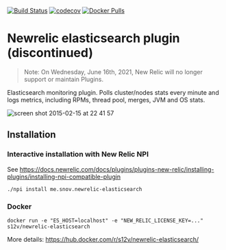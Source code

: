 [![Build Status](https://travis-ci.org/s12v/newrelic-elasticsearch.svg?branch=master)](https://travis-ci.org/s12v/newrelic-elasticsearch)
[![codecov](https://codecov.io/gh/s12v/newrelic-elasticsearch/branch/master/graph/badge.svg)](https://codecov.io/gh/s12v/newrelic-elasticsearch)
[![Docker Pulls](https://img.shields.io/docker/pulls/s12v/newrelic-elasticsearch.svg?maxAge=2592000)]()

# Newrelic elasticsearch plugin (discontinued)

> Note: On Wednesday, June 16th, 2021, New Relic will no longer support or maintain Plugins.

Elasticsearch monitoring plugin. Polls cluster/nodes stats every minute and logs metrics, including RPMs, thread pool, merges, JVM and OS stats.

![screen shot 2015-02-15 at 22 41 57](https://cloud.githubusercontent.com/assets/1462574/6205166/8c7b12ee-b565-11e4-9495-4fee5de919db.png)

## Installation

### Interactive installation with New Relic NPI

See https://docs.newrelic.com/docs/plugins/plugins-new-relic/installing-plugins/installing-npi-compatible-plugin
```
./npi install me.snov.newrelic-elasticsearch
```

### Docker

```
docker run -e "ES_HOST=localhost" -e "NEW_RELIC_LICENSE_KEY=..." s12v/newrelic-elasticsearch
```

More details: https://hub.docker.com/r/s12v/newrelic-elasticsearch/

